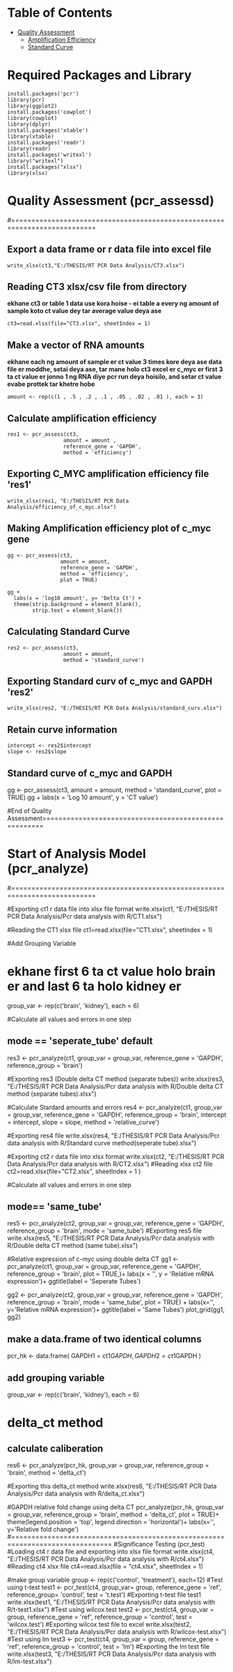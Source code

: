 # Table of Contents
- [Quality Assessment](#qualityassessment)
  - [Amplification Efficiency](#amplificationefficiency)
  - [Standard Curve](#standard_curve)




# Required Packages and Library
```
install.packages('pcr')
library(pcr)
library(ggplot2)
install.packages('cowplot')
library(cowplot)
library(dplyr)
install.packages('xtable')
library(xtable)
install.packages('readr')
library(readr)
install.packages('writexl')
library("writexl")
install.packages("xlsx")
library(xlsx)
```

# Quality Assessment (pcr_assessd) <a name="qualityassessment"></a>
#===========================================================================

## Export a data frame or r data file into excel file
```
write_xlsx(ct3,"E:/THESIS/RT PCR Data Analysis/CT3.xlsx")
```

## Reading CT3 xlsx/csv file from directory
**ekhane ct3 or table 1 data use kora hoise - ei table a every ng amount of sample koto ct value dey tar average value deya ase**
```
ct3=read.xlsx(file="CT3.xlsx", sheetIndex = 1)
```

## Make a vector of RNA amounts
**ekhane each ng amount of sample er ct value 3 times kore deya ase data file er moddhe, setai deya ase, tar mane holo ct3 excel er c_myc er first 3 ta ct value er jonno 1 ng RNA diye pcr run deya hoisilo, and setar ct value evabe prottek tar khetre hobe**
```
amount <- rep(c(1 , .5 , .2 , .1 , .05 , .02 , .01 ), each = 3)
```

## Calculate amplification efficiency <a name="amplificationefficiency"></a>
```
res1 <- pcr_assess(ct3,
                  amount = amount ,
                  reference_gene = 'GAPDH',
                  method = 'efficiency')
```

## Exporting C_MYC amplification efficiency file 'res1'
```
write_xlsx(res1, "E:/THESIS/RT PCR Data Analysis/efficiency_of_c_myc.xlsx")
```

## Making Amplification efficiency plot of c_myc gene
```
gg <- pcr_assess(ct3,
                 amount = amount,
                 reference_gene = 'GAPDH',
                 method = 'efficiency',
                 plot = TRUE)

gg + 
  labs(x = 'log10 amount', y= 'Delta Ct') +
  theme(strip.background = element_blank(),
        strip.text = element_blank())
```

## Calculating Standard Curve <a name="standard_curve"></a>
```
res2 <- pcr_assess(ct3,
                  amount = amount,
                  method = 'standard_curve')
```

## Exporting Standard curv of c_myc and GAPDH 'res2'
```
write_xlsx(res2, "E:/THESIS/RT PCR Data Analysis/standard_curv.xlsx")
```

## Retain curve information
```
intercept <- res2$intercept
slope <- res2$slope
```

## Standard curve of c_myc and GAPDH
gg <- pcr_assess(ct3,
                 amount = amount,
                 method = 'standard_curve',
                 plot = TRUE)
gg + 
  labs(x = 'Log 10 amount', y = 'CT value')

#End of Quality Assessment====================================================== 


# Start of Analysis Model (pcr_analyze)
#===========================================================================

#Exporting ct1 r data file into xlsx file format
write.xlsx(ct1, "E:/THESIS/RT PCR Data Analysis/Pcr data analysis with R/CT1.xlsx")

#Reading the CT1 xlsx file
ct1=read.xlsx(file="CT1.xlsx", sheetIndex = 1)

#Add Grouping Variable
# ekhane first 6 ta ct value holo brain er and last 6 ta holo kidney er
group_var <- rep(c('brain', 'kidney'), each = 6)

#Calculate all values and errors in one step
## mode == 'seperate_tube' default
res3 <- pcr_analyze(ct1,
                    group_var = group_var,
                    reference_gene = 'GAPDH',
                    reference_group = 'brain')

#Exporting res3 (Double delta CT method (separate tubes))
write.xlsx(res3, "E:/THESIS/RT PCR Data Analysis/Pcr data analysis with R/Double delta CT method (separate tubes).xlsx")

#Calculate Stardard amounts and errors
res4 <- pcr_analyze(ct1,
                    group_var = group_var,
                    reference_gene = 'GAPDH',
                    reference_group = 'brain',
                    intercept = intercept,
                    slope = slope,
                    method = 'relative_curve')

#Exporting res4 file
write.xlsx(res4, "E:/THESIS/RT PCR Data Analysis/Pcr data analysis with R/Standard curve method(seperate tube).xlsx")

#Exporting ct2 r data file into xlsx format
write.xlsx(ct2, "E:/THESIS/RT PCR Data Analysis/Pcr data analysis with R/CT2.xlsx")
#Reading xlsx ct2 file
ct2=read.xlsx(file="CT2.xlsx", sheetIndex = 1 )

#Calculate all values and errors in one step
## mode== 'same_tube'
res5 <- pcr_analyze(ct2,
                    group_var = group_var,
                    reference_gene = 'GAPDH',
                    reference_group = 'brain',
                    mode = 'same_tube')
#Exporting res5 file
write.xlsx(res5, "E:/THESIS/RT PCR Data Analysis/Pcr data analysis with R/Double delta CT method (same tube).xlsx")

#Relative expression of c-myc using double delta CT
gg1 <- pcr_analyze(ct1,
                   group_var = group_var,
                   reference_gene = 'GAPDH',
                   reference_group = 'brain',
                   plot = TRUE,)+
                   labs(x = '', y = 'Relative mRNA expression')+
                     ggtitle(label = 'Seperate Tubes')

gg2 <- pcr_analyze(ct2,
                   group_var = group_var,
                   reference_gene = 'GAPDH',
                   reference_group = 'brain',
                   mode = 'same_tube',
                   plot = TRUE) +
                  labs(x='', y='Relative mRNA expression')+
                  ggtitle(label = 'Same Tubes')
plot_grid(gg1, gg2)  

## make a data.frame of two identical columns
pcr_hk <- data.frame(
  GAPDH1 = ct1$GAPDH,
  GAPDH2 = ct1$GAPDH
)
## add grouping variable
group_var <- rep(c('brain', 'kidney'), each = 6)

# delta_ct method
## calculate caliberation
res6 <- pcr_analyze(pcr_hk,
                   group_var = group_var,
                   reference_group = 'brain',
                   method = 'delta_ct')

#Exporting this delta_ct method
write.xlsx(res6, "E:/THESIS/RT PCR Data Analysis/Pcr data analysis with R/delta_ct.xlsx")

#GAPDH relative fold change using delta CT
pcr_analyze(pcr_hk,
            group_var = group_var,
            reference_group = 'brain',
            method = 'delta_ct',
            plot = TRUE)+
  theme(legend.position = 'top',
        legend.direction = 'horizontal')+
  labs(x='', y='Relative fold change')
#===============================================================================
#Significance Testing (pcr_test)
#Loading ct4 r data file and exporting into xlsx file format
write.xlsx(ct4, "E:/THESIS/RT PCR Data Analysis/Pcr data analysis with R/ct4.xlsx")
#Reading ct4 xlsx file
ct4=read.xlsx(file = "ct4.xlsx", sheetIndex = 1)

#make group variable
group <- rep(c('control', 'treatment'), each=12)
#Test using t-test
test1 <- pcr_test(ct4,
                 group_var= group,
                 reference_gene = 'ref',
                 reference_group= 'control',
                 test = 't.test')
#Exporting t-test file test1
write.xlsx(test1, "E:/THESIS/RT PCR Data Analysis/Pcr data analysis with R/t-test1.xlsx")
#Test using wilcox.test
test2 <- pcr_test(ct4,
                  group_var = group,
                  reference_gene = 'ref',
                  reference_group = 'control',
                  test = 'wilcox.test')
#Exporting wilcox test file to excel
write.xlsx(test2, "E:/THESIS/RT PCR Data Analysis/Pcr data analysis with R/wilcox-test.xlsx")
#Test using lm
test3 <- pcr_test(ct4,
                  group_var = group,
                  reference_gene = 'ref',
                  reference_group = 'control',
                  test = 'lm')
#Exporting the lm test file
write.xlsx(test3, "E:/THESIS/RT PCR Data Analysis/Pcr data analysis with R/lm-test.xlsx")
































